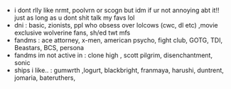 - i dont rlly like nrmt, poolvrn or scogn but idm if ur not annoying abt it!! just as long as u dont shit talk my favs lol
- dni : basic, zionists, ppl who obsess over lolcows (cwc, dl etc) ,movie exclusive wolverine fans, sh/ed twt mfs 
- fandms : ace attorney, x-men, american psycho, fight club, GOTG, TDI, Beastars, BCS, persona
- fandms im not active in : clone high , scott pilgrim, disenchantment, sonic 
- ships i like.. : gumwrth ,logurt, blackbright, franmaya, harushi, duntrent, jomaria, bateruthers,
  
